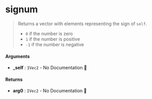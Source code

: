 # signum

>  Returns a vector with elements representing the sign of `self`.
>   - `0` if the number is zero
>   - `1` if the number is positive
>   - `-1` if the number is negative

#### Arguments

- **\_self** : `IVec2` \- No Documentation 🚧

#### Returns

- **arg0** : `IVec2` \- No Documentation 🚧